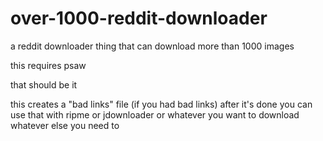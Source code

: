 # over-1000-reddit-downloader
a reddit downloader thing that can download more than 1000 images


this requires psaw

that should be it


this creates a "bad links" file (if you had bad links) after it's done
you can use that with ripme or jdownloader or whatever you want to download whatever else you need to
